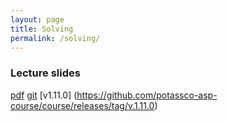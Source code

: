 ```yaml
---
layout: page
title: Solving
permalink: /solving/
---
```


### Lecture slides

  [pdf](https://github.com/potassco-asp-course/course/releases/download/v.1.11.0/solving.pdf)
  [git](https://github.com/potassco-asp-course/solving)
  [v1.11.0] (https://github.com/potassco-asp-course/course/releases/tag/v.1.11.0)
